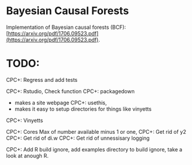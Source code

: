 # Bayesian Causal Forests

Implementation of Bayesian causal forests (BCF): [https://arxiv.org/pdf/1706.09523.pdf](https://arxiv.org/pdf/1706.09523.pdf).

# TODO:
CPC+: Regress and add tests

CPC+: Rstudio, Check function
CPC+: packagedown
- makes a site webpage
CPC+: usethis,
- makes it easy to setup directories for things like vinyetts



CPC+: Vinyetts

CPC+: Cores Max of number available minus 1 or one,
CPC+: Get rid of y2
CPC+: Get rid of di.w
CPC+: Get rid of unnessisary logging

CPC+: Add R build ignore, add examples directory to build ignore, take a look at anough R. 